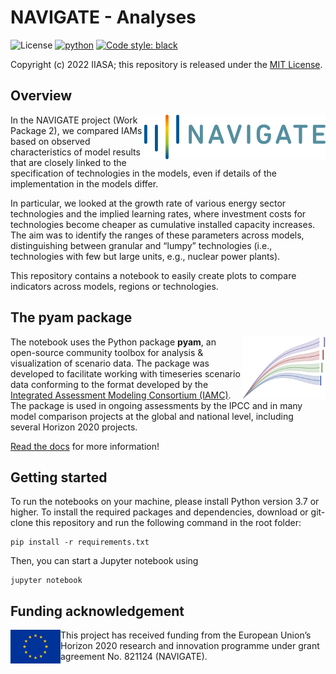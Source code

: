 # NAVIGATE - Analyses

![License](https://img.shields.io/github/license/iiasa/navigate-technology-analysis)
[![python](https://img.shields.io/badge/python-3.7_|_3.8_|_3.9-blue?logo=python&logoColor=white)](https://github.com/IAMconsortium/pyam)
[![Code style: black](https://img.shields.io/badge/code%20style-black-000000.svg)](https://github.com/psf/black)

Copyright (c) 2022 IIASA; this repository is released under the [MIT License](LICENSE). 

## Overview

<img src="./_static/NAVIGATE-logo.png" align="right" alt="Horizon 2020 NAVIGATE" />

In the NAVIGATE project (Work Package 2), we compared IAMs based on observed
characteristics of model results that are closely linked to the specification of
technologies in the models, even if details of the implementation in the models differ.

In particular, we looked at the growth rate of various energy sector technologies and
the implied learning rates, where investment costs for technologies become cheaper as
cumulative installed capacity increases.
The aim was to identify the ranges of these parameters across models, distinguishing
between granular and “lumpy” technologies (i.e., technologies with few but large units,
e.g., nuclear power plants).

This repository contains a notebook to easily create plots to compare indicators
across models, regions or technologies.

## The pyam package

<img src="https://github.com/IAMconsortium/pyam/raw/main/doc/logos/pyam-logo.png" width="133" height="100" align="right" alt="pyam logo" />

The notebook uses the Python package **pyam**, an open-source community toolbox for
analysis & visualization of scenario data.
The package was developed to facilitate working with timeseries scenario data
conforming to the format developed by the
[Integrated Assessment Modeling Consortium (IAMC)](https://www.iamconsortium.org).
The package is used in ongoing assessments by the IPCC and in many model comparison
projects at the global and national level, including several Horizon 2020 projects.

[Read the docs](https://pyam-iamc.readthedocs.io) for more information!

## Getting started

To run the notebooks on your machine, please install Python version 3.7 or higher.
To install the required packages and dependencies, download or git-clone this repository
and run the following command in the root folder:

```
pip install -r requirements.txt
```

Then, you can start a Jupyter notebook using

```
jupyter notebook
```

## Funding acknowledgement

<img src="./_static/EU-logo-300x201.jpg" width="80" height="54" align="left" alt="EU logo" />
This project has received funding from the European Union’s Horizon 2020 research
and innovation programme under grant agreement No. 821124 (NAVIGATE).